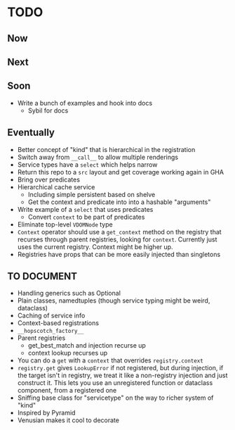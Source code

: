 # TODO

## Now

## Next

## Soon

- Write a bunch of examples and hook into docs
  - Sybil for docs

## Eventually

- Better concept of "kind" that is hierarchical in the registration
- Switch away from `__call__` to allow multiple renderings
- Service types have a `select` which helps narrow
- Return this repo to a `src` layout and get coverage working again in GHA
- Bring over predicates
- Hierarchical cache service
  - Including simple persistent based on shelve
  - Get the context and predicate into into a hashable "arguments"
- Write example of a `select` that uses predicates
  - Convert `context` to be part of predicates
- Eliminate top-level `VDOMNode` type
- `Context` operator should use a `get_context` method on the registry
  that recurses through parent registries, looking for `context`. Currently
  just uses the current registry. Context might be higher up.
- Registries have props that can be more easily injected than singletons


## TO DOCUMENT

- Handling generics such as Optional
- Plain classes, namedtuples (though service typing might be weird, dataclass)
- Caching of service info
- Context-based registrations
- `__hopscotch_factory__`
- Parent registries
  - get_best_match and injection recurse up
  - context lookup recurses up
- You can do a `get` with a `context` that overrides `registry.context`
- `registry.get` gives `LookupError` if not registered, but during
  injection, if the target isn't in registry, we treat it like a non-registry
  injection and just construct it. This lets you use an unregistered
  function or dataclass component, from a registered one
- Sniffing base class for "servicetype" on the way to richer system of "kind"
- Inspired by Pyramid
- Venusian makes it cool to decorate
